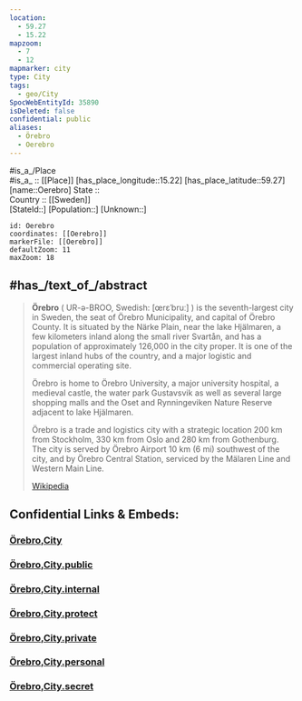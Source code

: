 ```yaml
---
location:
  - 59.27
  - 15.22
mapzoom:
  - 7
  - 12
mapmarker: city
type: City
tags:
  - geo/City
SpocWebEntityId: 35890
isDeleted: false
confidential: public
aliases:
  - Örebro
  - Oerebro
---
```



#is_a_/Place  
#is_a_ :: [[Place]] 
[has_place_longitude::15.22] 
[has_place_latitude::59.27] 
[name::Oerebro] 
State ::  
Country :: [[Sweden]]  
[StateId::] 
[Population::] 
[Unknown::] 


```leaflet
id: Oerebro
coordinates: [[Oerebro]] 
markerFile: [[Oerebro]] 
defaultZoom: 11 
maxZoom: 18
```

## #has_/text_of_/abstract 


> **Örebro** ( UR-ə-BROO, Swedish: [œrɛˈbruː] ) is the seventh-largest city in Sweden, the seat of Örebro Municipality, and capital of Örebro County. It is situated by the Närke Plain, near the lake Hjälmaren, a few kilometers inland along the small river Svartån, and has a population of approximately 126,000 in the city proper. It is one of the largest inland hubs of the country, and a major logistic and commercial operating site.
>
> Örebro is home to Örebro University, a major university hospital, a medieval castle, the water park Gustavsvik as well as several large shopping malls and the Oset and Rynningeviken Nature Reserve adjacent to lake Hjälmaren.
>
> Örebro is a trade and logistics city with a strategic location 200 km from Stockholm, 330 km from Oslo and 280 km from Gothenburg. The city is served by Örebro Airport 10 km (6 mi) southwest of the city, and by Örebro Central Station, serviced by the Mälaren Line and Western Main Line.
>
> [Wikipedia](https://en.wikipedia.org/wiki/%C3%96rebro)


## Confidential Links & Embeds: 

### [Örebro,City](/_Standards/Earth/Continent/Europe/Europe~North/Sweden/Provinces~Sweden/Orebro,Province/counties~Orebro/Örebro,County/Örebro,City.md) 

### [Örebro,City.public](/_public/Earth/Continent/Europe/Europe~North/Sweden/Provinces~Sweden/Orebro,Province/counties~Orebro/Örebro,County/Örebro,City.public.md) 

### [Örebro,City.internal](/_internal/Earth/Continent/Europe/Europe~North/Sweden/Provinces~Sweden/Orebro,Province/counties~Orebro/Örebro,County/Örebro,City.internal.md) 

### [Örebro,City.protect](/_protect/Earth/Continent/Europe/Europe~North/Sweden/Provinces~Sweden/Orebro,Province/counties~Orebro/Örebro,County/Örebro,City.protect.md) 

### [Örebro,City.private](/_private/Earth/Continent/Europe/Europe~North/Sweden/Provinces~Sweden/Orebro,Province/counties~Orebro/Örebro,County/Örebro,City.private.md) 

### [Örebro,City.personal](/_personal/Earth/Continent/Europe/Europe~North/Sweden/Provinces~Sweden/Orebro,Province/counties~Orebro/Örebro,County/Örebro,City.personal.md) 

### [Örebro,City.secret](/_secret/Earth/Continent/Europe/Europe~North/Sweden/Provinces~Sweden/Orebro,Province/counties~Orebro/Örebro,County/Örebro,City.secret.md)

